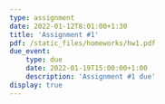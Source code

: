 ```yaml
---
type: assignment
date: 2022-01-12T8:01:00+1:30
title: 'Assignment #1'
pdf: /static_files/homeworks/hw1.pdf
due_event: 
    type: due
    date: 2022-01-19T15:00:00+1:00
    description: 'Assignment #1 due'
display: true
---
```

